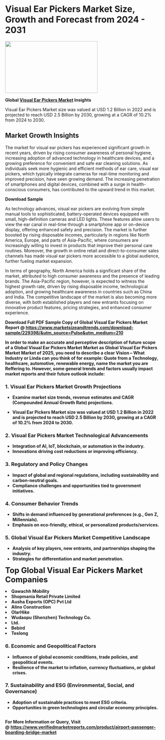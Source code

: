 <H1>Visual Ear Pickers Market Size, Growth and Forecast from 2024 - 2031</H1><img class="aligncenter size-medium wp-image-584254" src="https://thirdeyenews.in/wp-content/uploads/2024/09/Global-Market-Research-300x168.jpeg" alt="" width="300" height="168" /><p><strong>Global&nbsp;<a href="https://www.marketsizeandtrends.com/download-sample/229398/&amp;utm_source=Pulse&amp;utm_medium=210">Visual Ear Pickers Market</a> Insights</strong></p><p>Visual Ear Pickers Market size was valued at USD 1.2 Billion in 2022 and is projected to reach USD 2.5 Billion by 2030, growing at a CAGR of 10.2% from 2024 to 2030.</p><p><h2>Market Growth Insights</h2> <p>The market for visual ear pickers has experienced significant growth in recent years, driven by rising consumer awareness of personal hygiene, increasing adoption of advanced technology in healthcare devices, and a growing preference for convenient and safe ear cleaning solutions. As individuals seek more hygienic and efficient methods of ear care, visual ear pickers, which typically integrate cameras for real-time monitoring and improved precision, have seen growing demand. The increasing penetration of smartphones and digital devices, combined with a surge in health-conscious consumers, has contributed to the upward trend in this market.</p> <p><strong>Download Sample</strong></p> <p>As technology advances, visual ear pickers are evolving from simple manual tools to sophisticated, battery-operated devices equipped with small, high-definition cameras and LED lights. These features allow users to view the ear canal in real-time through a smartphone app or on-device display, offering enhanced safety and precision. The market is further boosted by rising disposable incomes, particularly in regions like North America, Europe, and parts of Asia-Pacific, where consumers are increasingly willing to invest in products that improve their personal care routines. Moreover, the growth in online retail and direct-to-consumer sales channels has made visual ear pickers more accessible to a global audience, further fueling market expansion. <p>In terms of geography, North America holds a significant share of the market, attributed to high consumer awareness and the presence of leading brands. The Asia-Pacific region, however, is expected to witness the highest growth rate, driven by rising disposable income, technological adoption, and growing healthcare awareness in countries such as China and India. The competitive landscape of the market is also becoming more diverse, with both established players and new entrants focusing on innovative product features, pricing strategies, and enhanced consumer experience.</p> <p><strong></p><p><span class=""><strong>Download Full PDF Sample Copy of Global Visual Ear Pickers Market Report</strong> @ <a href="https://www.marketsizeandtrends.com/download-sample/229398/&amp;utm_source=Pulse&amp;utm_medium=210" target="_blank">https://www.marketsizeandtrends.com/download-sample/229398/&amp;utm_source=Pulse&amp;utm_medium=210</a></span></p><p>In order to make an accurate and perceptive description of future scope of a Global&nbsp;Visual Ear Pickers Market Market as Global&nbsp;Visual Ear Pickers Market Market of 2025, you need to describe a clear Vision &ndash; What Industry or Linda can you think of for example: Quote from a Technology, healthcare, automotive, renewable energy, name the market you are Reffering to. However, some general trends and factors usually impact market reports and their future outlook include:</p><h3>1.&nbsp;<strong>Visual Ear Pickers Market Growth Projections</strong></h3><ul><li>Examine market size trends, revenue estimates and CAGR (Compounded Annual Growth Rate) projections.</li><li><p>Visual Ear Pickers Market size was valued at USD 1.2 Billion in 2022 and is projected to reach USD 2.5 Billion by 2030, growing at a CAGR of 10.2% from 2024 to 2030.</p></li></ul><h3>2.&nbsp;<strong>Visual Ear Pickers Market Technological Advancements</strong></h3><ul><li>Integration of AI, IoT, blockchain, or automation in the industry.</li><li>Innovations driving cost reductions or improving efficiency.</li></ul><h3>3.&nbsp;<strong>Regulatory and Policy Changes</strong></h3><ul><li>Impact of global and regional regulations, including sustainability and carbon-neutral goals.</li><li>Compliance challenges and opportunities tied to government initiatives.</li></ul><h3>4.&nbsp;<strong>Consumer Behavior Trends</strong></h3><ul><li>Shifts in demand influenced by generational preferences (e.g., Gen Z, Millennials).</li><li>Emphasis on eco-friendly, ethical, or personalized products/services.</li></ul><h3>5.&nbsp;<strong>Global Visual Ear Pickers Market Competitive Landscape</strong></h3><ul><li>Analysis of key players, new entrants, and partnerships shaping the industry.</li><li>Strategies for differentiation and market penetration.</li></ul><p data-pm-slice="1 1 []"><span style="color: inherit; font-family: inherit; font-size: 25px;">Top Global Visual Ear Pickers Market Companies</span></p><div class="" data-test-id=""><p><li>Qawachh Mobility</li><li> Shopmania Retail Private Limited</li><li> Ausha Exports (OPC) Pvt Ltd</li><li> Alino Construction</li><li> OlarHike</li><li> Wudaopu (Shenzhen) Technology Co.</li><li> Ltd.</li><li> Bebird</li><li> Teslong</li></p></div><h3>6.&nbsp;<strong>Economic and Geopolitical Factors</strong></h3><ul><li>Influence of global economic conditions, trade policies, and geopolitical events.</li><li>Resilience of the market to inflation, currency fluctuations, or global crises.</li></ul><h3>7.&nbsp;<strong>Sustainability and ESG (Environmental, Social, and Governance)</strong></h3><ul><li>Adoption of sustainable practices to meet ESG criteria.</li><li>Opportunities in green technologies and circular economy principles.</li></ul><h2><strong style="font-size: 14px;">For More Information or Query, Visit @&nbsp;</strong><a style="background-color: #ffffff; font-size: 14px;" href="https://www.marketsizeandtrends.com/report/visual-ear-pickers-market/" target="_blank">https://www.verifiedmarketreports.com/product/airport-passenger-boarding-bridge-market</a></h2>

